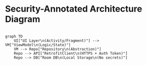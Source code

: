 <!-- diagrams/login.md -->

# Security-Annotated Architecture Diagram

```mermaid

graph TD
    UI["UI Layer\n(Activity/Fragment)"] --> VM["ViewModel\n(Logic/State)"]
    VM --> Repo["Repository\n(Abstraction)"]
    Repo --> API["RetrofitClient\n(HTTPS + Auth Token)"]
    Repo --> DB["Room DB\n(Local Storage\n(No secrets)"]

